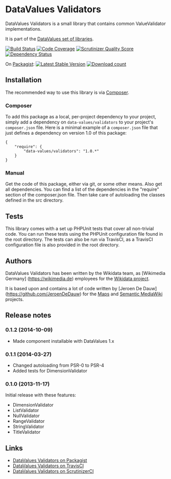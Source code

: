 # DataValues Validators

DataValues Validators is a small library that contains common ValueValidator implementations.

It is part of the [DataValues set of libraries](https://github.com/DataValues).

[![Build Status](https://secure.travis-ci.org/DataValues/Validators.png?branch=master)](http://travis-ci.org/DataValues/Validators)
[![Code Coverage](https://scrutinizer-ci.com/g/DataValues/Validators/badges/coverage.png?s=677e53b2fab73a0bfad4aabe3f229f2f9d287a00)](https://scrutinizer-ci.com/g/DataValues/Validators/)
[![Scrutinizer Quality Score](https://scrutinizer-ci.com/g/DataValues/Validators/badges/quality-score.png?s=6e5e7ac8557b7177926e89e39387e73f0bf87fe3)](https://scrutinizer-ci.com/g/DataValues/Validators/)
[![Dependency Status](https://www.versioneye.com/php/data-values:validators/badge.png)](https://www.versioneye.com/php/data-values:validators)

On [Packagist](https://packagist.org/packages/data-values/validators):
[![Latest Stable Version](https://poser.pugx.org/data-values/validators/version.png)](https://packagist.org/packages/data-values/validators)
[![Download count](https://poser.pugx.org/data-values/validators/d/total.png)](https://packagist.org/packages/data-values/validators)

## Installation

The recommended way to use this library is via [Composer](http://getcomposer.org/).

### Composer

To add this package as a local, per-project dependency to your project, simply add a
dependency on `data-values/validators` to your project's `composer.json` file.
Here is a minimal example of a `composer.json` file that just defines a dependency on
version 1.0 of this package:

    {
        "require": {
            "data-values/validators": "1.0.*"
        }
    }

### Manual

Get the code of this package, either via git, or some other means. Also get all dependencies.
You can find a list of the dependencies in the "require" section of the composer.json file.
Then take care of autoloading the classes defined in the src directory.

## Tests

This library comes with a set up PHPUnit tests that cover all non-trivial code. You can run these
tests using the PHPUnit configuration file found in the root directory. The tests can also be run
via TravisCI, as a TravisCI configuration file is also provided in the root directory.

## Authors

DataValues Validators has been written by the Wikidata team, as [Wikimedia Germany]
(https://wikimedia.de) employees for the [Wikidata project](https://wikidata.org/).

It is based upon and contains a lot of code written by [Jeroen De Dauw]
(https://github.com/JeroenDeDauw) for the [Maps](https://github.com/JeroenDeDauw/Maps) and
[Semantic MediaWiki](https://semantic-mediawiki.org/) projects.

## Release notes

### 0.1.2 (2014-10-09)

* Made component installable with DataValues 1.x

### 0.1.1 (2014-03-27)

* Changed autoloading from PSR-0 to PSR-4
* Added tests for DimensionValidator

### 0.1.0 (2013-11-17)

Initial release with these features:

* DimensionValidator
* ListValidator
* NullValidator
* RangeValidator
* StringValidator
* TitleValidator

## Links

* [DataValues Validators on Packagist](https://packagist.org/packages/data-values/validators)
* [DataValues Validators on TravisCI](https://travis-ci.org/DataValues/Validators)
* [DataValues Validators on ScrutinizerCI](https://scrutinizer-ci.com/g/DataValues/Validators/)
